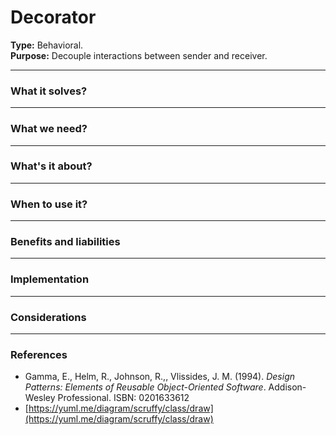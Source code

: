 # Decorator

**Type:** Behavioral.\
**Purpose:** Decouple interactions between sender and receiver.
***
### What it solves?

***
### What we need?

***
### What's it about?
***
### When to use it?
***
### Benefits and liabilities
***
### Implementation
***
### Considerations    
***
### References
* Gamma, E., Helm, R., Johnson, R.,, Vlissides, J. M. (1994). 
*Design Patterns: Elements of Reusable Object-Oriented Software*. Addison-Wesley Professional. ISBN: 0201633612
* [https://yuml.me/diagram/scruffy/class/draw](https://yuml.me/diagram/scruffy/class/draw)
